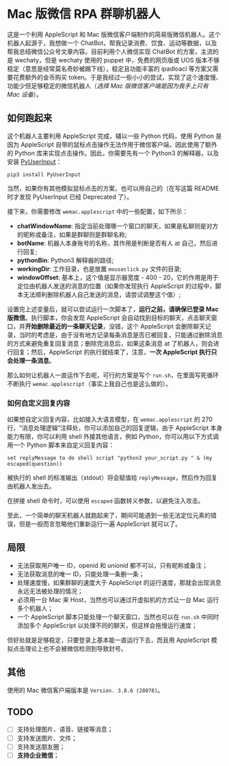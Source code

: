 # Mac 版微信 RPA 群聊机器人

这是一个利用 AppleScript 和 Mac 版微信客户端制作的简易版微信机器人。这个机器人起源于，我想做一个 ChatBot，帮我记录消费、饮食、运动等数据，以及帮我总结微信公众号文章内容。目前利用个人微信实现 ChatBot 的方案，主流的是 wechaty，但是 wechaty 使用的 puppet 中，免费的网页版或 UOS 版本不够稳定（意思是经常莫名奇妙被踢下线），稳定且功能丰富的 ipadloacl 等方案又需要花费额外的金币购买 token。于是我经过一些小小的尝试，实现了这个速度慢、功能少但足够稳定的微信机器人（*选择 Mac 版微信客户端是因为我手上只有 Mac 设备*）。

## 如何跑起来

这个机器人主要利用 AppleScript 完成，辅以一些 Python 代码，使用 Python 是因为 AppleScript 自带的鼠标点击操作无法作用于微信客户端，因此使用了额外的 Python 库来实现点击操作。因此，你需要先有一个 Python3 的解释器，以及安装 [PyUserInput](https://github.com/PyUserInput/PyUserInput)：

```
pip3 install PyUserInput
```

当然，如果你有其他模拟鼠标点击的方案，也可以用自己的（在写这篇 README 时才发现 PyUserInput 已经 Deprecated 了）。

接下来，你需要修改 `wemac.applescript` 中的一些配置，如下所示：

- **chatWindowName**: 指定当前处理哪一个窗口的聊天，如果是私聊则是对方的昵称或备注，如果是群聊则是群聊名称;
- **botName**: 机器人本身账号的名称，其作用是判断是否有人 at 自己，然后进行回复;
- **pythonBin**: Python3 解释器的路径;
- **workingDir**: 工作目录，也是放置 `mouseclick.py` 文件的目录;
- **windowOffset**: 基本上，这个值是显示器宽度 - 400 - 20，它的作用是用于定位由机器人发送的消息的位置（如果你发现执行 AppleScript 的过程中，脚本无法顺利删除机器人自己发送的消息，请尝试调整这个值）;

设置完上述变量后，就可以尝试运行一次脚本了，**运行之前，请确保已登录 Mac 版微信**。执行脚本，你会发现 AppleScript 会自动找到目标的聊天，点击聊天窗口，并**开始删除最近的一条聊天记录**，没错，这个 AppleScript 会删除聊天记录，当时的考虑是，由于没有地方记录每条消息是否已被回复，只能通过删除消息的方式来避免重复回复消息；删除完消息后，如果这条消息 at 了机器人，则会进行回复；然后，AppleScript 的执行就结束了，注意，**一次 AppleScript 执行只会处理一条消息**。

那么如何让机器人一直运作下去呢，可行的方案是写个 `run.sh`，在里面写死循环不断执行 `wemac.applescript`（事实上我自己也是这么做的）。

### 如何自定义回复内容

如果想自定义回复内容，比如接入大语言模型，在 `wemac.applescript` 的 270 行，“消息处理逻辑”注释处，你可以添加自己的回复逻辑，由于 AppleScript 本身能力有限，你可以利用 shell 外接其他语言，例如 Python，你可以用以下方式调用一个 Python 脚本来自定义回复内容：

```
set replyMessage to do shell script "python3 your_script.py " & (my escaped(question))
```

被执行的 shell 的标准输出（stdout）将会赋值给 `replyMessage`，然后作为回复由机器人发出去。

在拼接 shell 命令时，可以使用 `escaped` 函数转义参数，以避免注入攻击。

至此，一个简单的聊天机器人就跑起来了，期间可能遇到一些无法定位元素的错误，但是一般而言忽略他们重新运行一遍 AppleScript 就可以了。

## 局限

- 无法获取用户唯一 ID，openid 和 unionid 都不可以，只有昵称或备注；
- 无法获取消息的唯一 ID，只能处理一条删一条；
- 处理速度慢，如果群聊的速度大于 AppleScript 的运行速度，那就会出现消息永远无法被处理的情况；
- 必须用一台 Mac 来 Host，当然也可以通过开虚拟机的方式让一台 Mac 运行多个机器人；
- 一个 AppleScript 脚本只能处理一个聊天窗口，当然也可以在 `run.sh` 中同时添加多个 AppleScript 以处理不同的聊天，但这样会拖慢运行速度；

但好处就是足够稳定，只要登录上基本能一直运行下去，而且用 AppleScript 模拟点击理论上也不会被微信检测到导致封号。

## 其他

使用的 Mac 微信客户端版本是 `Version. 3.8.6 (28078)`。

## TODO

- [ ] 支持处理图片、语音、链接等消息；
- [ ] 支持发送图片、文件；
- [ ] 支持发送朋友圈；
- [ ] **支持企业微信**；